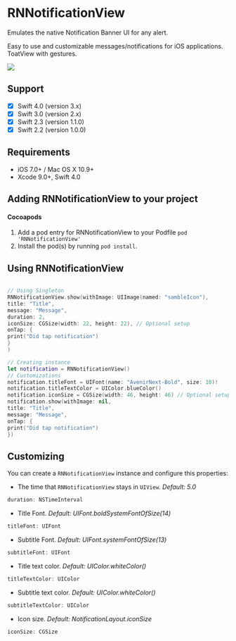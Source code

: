 # RNNotificationView

Emulates the native Notification Banner UI for any alert.

Easy to use and customizable messages/notifications for iOS applications. ToatView with gestures.



[![](https://raw.githubusercontent.com/souzainf3/RNNotificationView/master/gif/rnnotificationview.gif)](https://raw.githubusercontent.com/souzainf3/RNNotificationView/master/gif/rnnotificationview.gif)

## Support

- [x] Swift 4.0 (version 3.x)
- [x] Swift 3.0 (version 2.x)
- [x] Swift 2.3 (version 1.1.0)
- [x] Swift 2.2 (version 1.0.0)

## Requirements

* iOS 7.0+ / Mac OS X 10.9+
* Xcode 9.0+, Swift 4.0

## Adding RNNotificationView to your project

#### Cocoapods

1. Add a pod entry for RNNotificationView to your Podfile `pod 'RNNotificationView'`
2. Install the pod(s) by running `pod install`.


## Using RNNotificationView

```swift

// Using Singleton
RNNotificationView.show(withImage: UIImage(named: "sambleIcon"),
title: "Title",
message: "Message",
duration: 2,
iconSize: CGSize(width: 22, height: 22), // Optional setup
onTap: {
print("Did tap notification")
}
)

// Creating instance
let notification = RNNotificationView()
// Customizations
notification.titleFont = UIFont(name: "AvenirNext-Bold", size: 10)!
notification.titleTextColor = UIColor.blueColor()
notification.iconSize = CGSize(width: 46, height: 46) // Optional setup
notification.show(withImage: nil,
title: "Title",
message: "Message",
onTap: {
print("Did tap notification")
})

```
## Customizing

You can create a `RNNotificationView` instance and configure this properties:

* The time that `RNNotificationView` stays in `UIView`. *Default: 5.0*
```swift
duration: NSTimeInterval
```

* Title Font. *Default: UIFont.boldSystemFontOfSize(14)*
```swift
titleFont: UIFont
```

* Subtitle Font. *Default: UIFont.systemFontOfSize(13)*
```swift
subtitleFont: UIFont
```

* Title text color. *Default: UIColor.whiteColor()*
```swift
titleTextColor: UIColor
```

* Subtitle text color. *Default: UIColor.whiteColor()*
```swift
subtitleTextColor: UIColor
```

* Icon size. *Default: NotificationLayout.iconSize*
```swift
iconSize: CGSize
```

